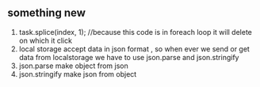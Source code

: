 ## something new

1. task.splice(index, 1); //because this code is in foreach loop it will delete on which it click
2. local storage accept data in json format , so when ever we send or get data from localstorage we have to use json.parse and json.stringify
3. json.parse make object from json
4. json.stringify make json from object
